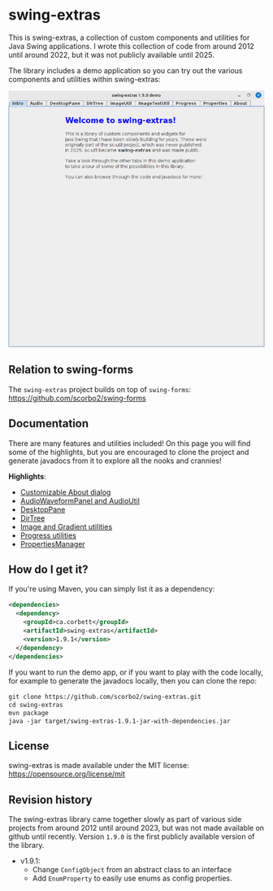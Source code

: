 # swing-extras

This is swing-extras, a collection of custom components and utilities for Java Swing 
applications. I wrote this collection of code from around 2012 until around 2022, but
it was not publicly available until 2025. 

The library includes a demo application so you can try out the various components and
utilities within swing-extras:

![DemoApp](docs/demo_app.png "Demo app")

## Relation to swing-forms

The `swing-extras` project builds on top of `swing-forms`: <https://github.com/scorbo2/swing-forms>

## Documentation

There are many features and utilities included! On this page you will find some of the
highlights, but you are encouraged to clone the project and generate javadocs from
it to explore all the nooks and crannies! 

**Highlights**:

- [Customizable About dialog](docs/about.md)
- [AudioWaveformPanel and AudioUtil](docs/audio.md)
- [DesktopPane](docs/desktoppane.md)
- [DirTree](docs/dirtree.md)
- [Image and Gradient utilities](docs/imageutil.md)
- [Progress utilities](docs/progress.md)
- [PropertiesManager](docs/properties.md)

## How do I get it?

If you're using Maven, you can simply list it as a dependency:

```xml
<dependencies>
  <dependency>
    <groupId>ca.corbett</groupId>
    <artifactId>swing-extras</artifactId>
    <version>1.9.1</version>
  </dependency>
</dependencies>
```

If you want to run the demo app, or if you want to play with the code locally,
for example to generate the javadocs locally, then you can clone the repo:

```shell
git clone https://github.com/scorbo2/swing-extras.git
cd swing-extras
mvn package
java -jar target/swing-extras-1.9.1-jar-with-dependencies.jar
```

## License

swing-extras is made available under the MIT license: https://opensource.org/license/mit

## Revision history

The swing-extras library came together slowly as part of various side projects from around 2012
until around 2023, but was not made available on github until recently. Version `1.9.0` 
is the first publicly available version of the library.

- v1.9.1:
  - Change `ConfigObject` from an abstract class to an interface
  - Add `EnumProperty` to easily use enums as config properties.
